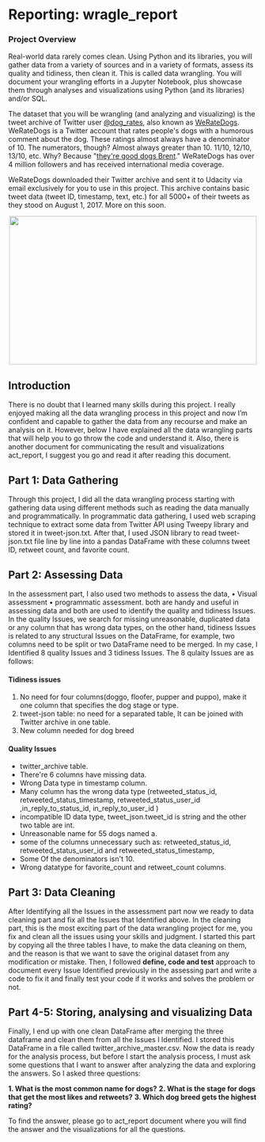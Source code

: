 # Reporting: wragle_report

### Project Overview <a name="project_overview"></a>

Real-world data rarely comes clean. Using Python and its libraries, you will gather data from a variety of sources and in a variety of formats, assess its quality and tidiness, then clean it. This is called data wrangling. You will document your wrangling efforts in a Jupyter Notebook, plus showcase them through analyses and visualizations using Python (and its libraries) and/or SQL.

The dataset that you will be wrangling (and analyzing and visualizing) is the tweet archive of Twitter user [@dog_rates](https://twitter.com/dog_rates), also known as [WeRateDogs](https://en.wikipedia.org/wiki/WeRateDogs). WeRateDogs is a Twitter account that rates people's dogs with a humorous comment about the dog. These ratings almost always have a denominator of 10. The numerators, though? Almost always greater than 10. 11/10, 12/10, 13/10, etc. Why? Because "[they're good dogs Brent](http://knowyourmeme.com/memes/theyre-good-dogs-brent)." WeRateDogs has over 4 million followers and has received international media coverage.

WeRateDogs downloaded their Twitter archive and sent it to Udacity via email exclusively for you to use in this project. This archive contains basic tweet data (tweet ID, timestamp, text, etc.) for all 5000+ of their tweets as they stood on August 1, 2017. More on this soon.
<p align="center">
  <img src="https://video.udacity-data.com/topher/2017/October/59dd378f_dog-rates-social/dog-rates-social.jpg" width = 500px; height =300px;\>
</p>


## Introduction
There is no doubt that I learned many skills during this project. I really enjoyed making all the data wrangling process in this project and now I’m confident and capable to gather the data from any recourse and make an analysis on it. However, below I have explained all the data wrangling parts that will help you to go throw the code and understand it. Also, there is another document for communicating the result and visualizations act_report, I suggest you go and read it after reading this document.

## Part 1: Data Gathering
Through this project, I did all the data wrangling process starting with gathering data using different methods such as reading the data manually and programmatically. In programmatic data gathering, I used web scraping technique to extract some data from Twitter API using Tweepy library and stored it in tweet-json.txt. After that, I used JSON library to read tweet-json.txt file line by line into a pandas DataFrame with these columns tweet ID, retweet count, and favorite count.

## Part 2: Assessing Data

In the assessment part, I also used two methods to assess the data,
•	Visual assessment
•	programmatic assessment.
both are handy and useful in assessing data and both are used to identify the quality and tidiness Issues. In the quality Issues, we search for missing unreasonable, duplicated data or any column that has wrong data types, on the other hand, tidiness Issues is related to any structural Issues on the DataFrame, for example, two columns need to be split or two DataFrame need to be merged. In my case, I Identified 8 quality Issues and 3 tidiness Issues. The 8 qulaity Issues are as follows:

#### Tidiness issues
1. No need for four columns(doggo, floofer, pupper and puppo), make it one column that specifies the dog stage or type.
2. tweet-json table: no need for a separated table, It can be joined with Twitter archive in one table.
3. New column needed for dog breed

#### Quality Issues
- twitter_archive table.
- There're 6 columns have missing data.
- Wrong Data type in timestamp column.
- Many column has the wrong data type (retweeted_status_id, retweeted_status_timestamp, retweeted_status_user_id ,in_reply_to_status_id, in_reply_to_user_id )
- incompatible ID data type, tweet_json.tweet_id is string and the other two table are int.
- Unreasonable name for 55 dogs named a.
- some of the columns unnecessary such as: retweeted_status_id, retweeted_status_user_id and retweeted_status_timestamp,
- Some Of the denominators isn't 10.
- Wrong datatype for favorite_count and retweet_count columns.

## Part 3: Data Cleaning

After Identifying all the Issues in the assessment part now we ready to data cleaning part and fix all the Issues that Identified above.
In the cleaning part, this is the most exciting part of the data wrangling project for me, you fix and clean all the issues using your skills and judgment. I started this part by copying all the three tables I have, to make the data cleaning on them, and the reason is that we want to save the original dataset from any modification or mistake. Then, I followed **define, code and test** approach to document every Issue Identified previously in the assessing part and write a code to fix it and finally test your code if it works and solves the problem or not.



## Part 4-5: Storing, analysing and visualizing Data

Finally, I end up with one clean DataFrame after merging the three dataframe and clean them from all the Issues I Identified. I stored this DataFrame in a file called twitter_archive_master.csv. Now the data is ready for the analysis process, but before I start the analysis process, I must ask some questions that I want to answer after analyzing the data and exploring the answers. So I asked three questions:

**1. What is the most common name for dogs?**
**2. What is the stage for dogs that get the most likes and retweets?**
**3. Which dog breed gets the highest rating?**

To find the answer, please go to act_report document where you will find the answer and the visualizations for all the questions.






